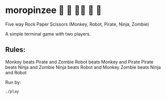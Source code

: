 # moropinzee 🐒 🤖 🏴‍☠️ 🥷 🧟
Five way Rock Paper Scissors (Monkey, Robot, Pirate, Ninja, Zombie)

A simple terminal game with two players.

## Rules:
Monkey beats Pirate and Zombie
Robot beats Monkey and Pirate
Pirate beats Ninja and Zombie
Ninja beats Robot and Monkey
Zombie beats Ninja and Robot 

Run by:

```
./play
```
